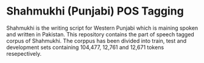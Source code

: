 # Shahmukhi (Punjabi) POS Tagging

Shahmukhi is the writing script for Western Punjabi which is maining spoken and written in Pakistan. This repository contains the part of speech tagged corpus of Shahmukhi. The corppus has been divided into train, test and development sets containing 104,477, 12,761 and 12,671 tokens resepectively.
